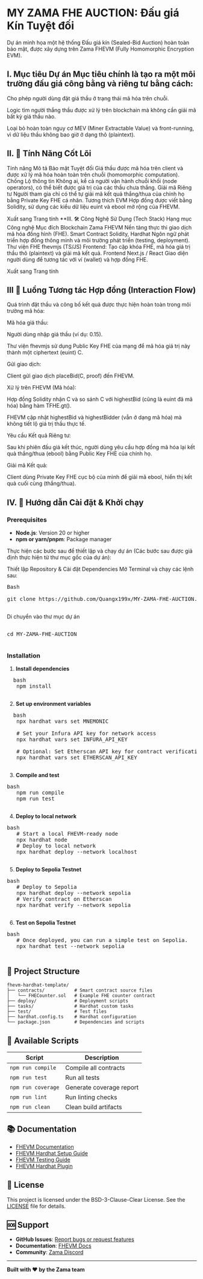 # MY ZAMA FHE AUCTION: Đấu giá Kín Tuyệt đối

Dự án minh họa một hệ thống Đấu giá kín (Sealed-Bid Auction) hoàn toàn bảo mật, được xây dựng trên Zama FHEVM (Fully Homomorphic Encryption EVM).

## I. Mục tiêu Dự án Mục tiêu chính là tạo ra một môi trường đấu giá công bằng và riêng tư bằng cách:

Cho phép người dùng đặt giá thầu ở trạng thái mã hóa trên chuỗi.

Logic tìm người thắng thầu được xử lý trên blockchain mà không cần giải mã bất kỳ giá thầu nào.

Loại bỏ hoàn toàn nguy cơ MEV (Miner Extractable Value) và front-running, vì dữ liệu thầu không bao giờ ở dạng thô (plaintext).

## II. 🌟 Tính Năng Cốt Lõi

Tính năng Mô tả Bảo mật Tuyệt đối Giá thầu được mã hóa trên client và được xử lý mã hóa hoàn toàn trên chuỗi (homomorphic computation). Chống Lộ thông tin Không ai, kể cả người vận hành chuỗi khối (node operators), có thể biết được giá trị của các thầu chưa thắng. Giải mã Riêng tư Người tham gia chỉ có thể tự giải mã kết quả thắng/thua của chính họ bằng Private Key FHE cá nhân. Tương thích EVM Hợp đồng được viết bằng Solidity, sử dụng các kiểu dữ liệu euint và ebool mở rộng của FHEVM.

Xuất sang Trang tính **III. 🛠️ Công Nghệ Sử Dụng (Tech Stack) Hạng mục Công nghệ Mục đích Blockchain Zama FHEVM Nền tảng thực thi giao dịch mã hóa đồng hình (FHE). Smart Contract Solidity, Hardhat Ngôn ngữ phát triển hợp đồng thông minh và môi trường phát triển (testing, deployment). Thư viện FHE fhevmjs (TS/JS) Frontend: Tạo cặp khóa FHE, mã hóa giá trị thầu thô (plaintext) và giải mã kết quả. Frontend Next.js / React Giao diện người dùng để tương tác với ví (wallet) và hợp đồng FHE.

Xuất sang Trang tính

## III 🤝 Luồng Tương tác Hợp đồng (Interaction Flow)
Quá trình đặt thầu và công bố kết quả được thực hiện hoàn toàn trong môi trường mã hóa:

Mã hóa giá thầu:

Người dùng nhập giá thầu (ví dụ: 0.15).

Thư viện fhevmjs sử dụng Public Key FHE của mạng để mã hóa giá trị này thành một ciphertext (euint) C.

Gửi giao dịch:

Client gửi giao dịch placeBid(C, proof) đến FHEVM.

Xử lý trên FHEVM (Mã hóa):

Hợp đồng Solidity nhận C và so sánh C với highestBid (cũng là euint đã mã hóa) bằng hàm TFHE.gt().

FHEVM cập nhật highestBid và highestBidder (vẫn ở dạng mã hóa) mà không tiết lộ giá trị thầu thực tế.

Yêu cầu Kết quả Riêng tư:

Sau khi phiên đấu giá kết thúc, người dùng yêu cầu hợp đồng mã hóa lại kết quả thắng/thua (ebool) bằng Public Key FHE của chính họ.

Giải mã Kết quả:

Client dùng Private Key FHE cục bộ của mình để giải mã ebool, hiển thị kết quả cuối cùng (thắng/thua).

## IV. 🚀 Hướng dẫn Cài đặt & Khởi chạy

### Prerequisites

- **Node.js**: Version 20 or higher
- **npm or yarn/pnpm**: Package manager


Thực hiện các bước sau để thiết lập và chạy dự án (Các bước sau được giả định thực hiện từ thư mục gốc của dự án):

Thiết lập Repository & Cài đặt Dependencies Mở Terminal và chạy các lệnh sau:

<pre>
Bash

git clone https://github.com/Quangx199x/MY-ZAMA-FHE-AUCTION.git

</pre>

Di chuyển vào thư mục dự án

<pre>

cd MY-ZAMA-FHE-AUCTION

</pre>


### Installation

1. **Install dependencies**
<pre>
  bash
   npm install

</pre>

2. **Set up environment variables**
<pre>
  bash
   npx hardhat vars set MNEMONIC

   # Set your Infura API key for network access
   npx hardhat vars set INFURA_API_KEY

   # Optional: Set Etherscan API key for contract verification
   npx hardhat vars set ETHERSCAN_API_KEY

</pre>

3. **Compile and test**
<pre>
bash
   npm run compile
   npm run test

</pre>
4. **Deploy to local network**
<pre>
bash
   # Start a local FHEVM-ready node
   npx hardhat node
   # Deploy to local network
   npx hardhat deploy --network localhost

</pre>
5. **Deploy to Sepolia Testnet**
<pre>
bash
   # Deploy to Sepolia
   npx hardhat deploy --network sepolia
   # Verify contract on Etherscan
   npx hardhat verify --network sepolia <CONTRACT_ADDRESS>

</pre>
6. **Test on Sepolia Testnet**
<pre>
bash
   # Once deployed, you can run a simple test on Sepolia.
   npx hardhat test --network sepolia

</pre>
## 📁 Project Structure

```
fhevm-hardhat-template/
├── contracts/           # Smart contract source files
│   └── FHECounter.sol   # Example FHE counter contract
├── deploy/              # Deployment scripts
├── tasks/               # Hardhat custom tasks
├── test/                # Test files
├── hardhat.config.ts    # Hardhat configuration
└── package.json         # Dependencies and scripts
```

## 📜 Available Scripts

| Script             | Description              |
| ------------------ | ------------------------ |
| `npm run compile`  | Compile all contracts    |
| `npm run test`     | Run all tests            |
| `npm run coverage` | Generate coverage report |
| `npm run lint`     | Run linting checks       |
| `npm run clean`    | Clean build artifacts    |



## 📚 Documentation

- [FHEVM Documentation](https://docs.zama.ai/fhevm)
- [FHEVM Hardhat Setup Guide](https://docs.zama.ai/protocol/solidity-guides/getting-started/setup)
- [FHEVM Testing Guide](https://docs.zama.ai/protocol/solidity-guides/development-guide/hardhat/write_test)
- [FHEVM Hardhat Plugin](https://docs.zama.ai/protocol/solidity-guides/development-guide/hardhat)

## 📄 License

This project is licensed under the BSD-3-Clause-Clear License. See the [LICENSE](LICENSE) file for details.

## 🆘 Support

- **GitHub Issues**: [Report bugs or request features](https://github.com/zama-ai/fhevm/issues)
- **Documentation**: [FHEVM Docs](https://docs.zama.ai)
- **Community**: [Zama Discord](https://discord.gg/zama)

---

**Built with ❤️ by the Zama team**
